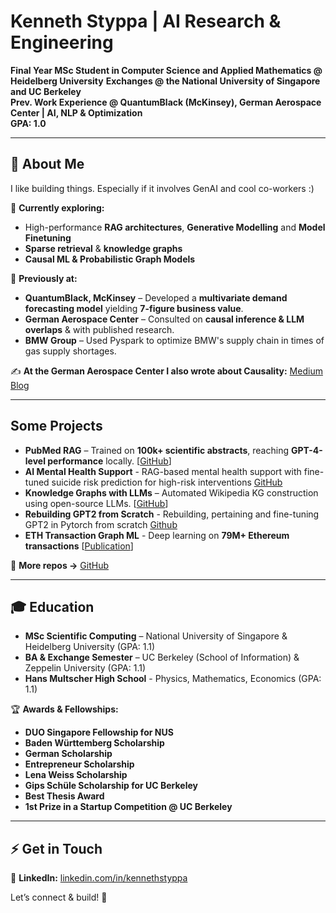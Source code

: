 
# Kenneth Styppa | AI Research & Engineering

**Final Year MSc Student in Computer Science and Applied Mathematics @ Heidelberg University**
**Exchanges @ the National University of Singapore and UC Berkeley**  
**Prev. Work Experience @ QuantumBlack (McKinsey), German Aerospace Center | AI, NLP & Optimization**  
**GPA: 1.0**

---

## 👋 About Me  
I like building things. Especially if it involves GenAI and cool co-workers :) 

📌 **Currently exploring:**  
- High-performance **RAG architectures**, **Generative Modelling** and **Model Finetuning** 
- **Sparse retrieval** & **knowledge graphs**  
- **Causal ML & Probabilistic Graph Models**  

🔬 **Previously at:**  
- **QuantumBlack, McKinsey** – Developed a **multivariate demand forecasting model** yielding **7-figure business value**.   
- **German Aerospace Center** – Consulted on **causal inference & LLM overlaps** & with published research.
- **BMW Group** – Used Pyspark to optimize BMW's supply chain in times of gas supply shortages.

✍️ **At the German Aerospace Center I also wrote about Causality:** [Medium Blog](https://medium.com/causality-in-data-science)  

---

## Some Projects  

- **PubMed RAG** – Trained on **100k+ scientific abstracts**, reaching **GPT-4-level performance** locally. [[GitHub](https://github.com/KennyLoRI/pubMedNLP)]
- **AI Mental Health Support** - RAG-based mental health support with fine-tuned suicide risk prediction for high-risk interventions [GitHub](https://github.com/kennethSty/mentalAI)
- **Knowledge Graphs with LLMs** – Automated Wikipedia KG construction using open-source LLMs. [[GitHub](https://github.com/KennyLoRI/knowledgeGraph)]
- **Rebuilding GPT2 from Scratch** - Rebuilding, pertaining and fine-tuning GPT2 in Pytorch from scratch [Github](https://github.com/kennethSty/Playground)
- **ETH Transaction Graph ML** - Deep learning on **79M+ Ethereum transactions** [[Publication](https://www.sciencedirect.com/science/article/abs/pii/S0957417423003354)]  

🔗 **More repos →** [GitHub](https://github.com/kennethSty)  

---

## 🎓 Education  
- **MSc Scientific Computing** – National University of Singapore & Heidelberg University (GPA: 1.1)  
- **BA & Exchange Semester** – UC Berkeley (School of Information) & Zeppelin University (GPA: 1.1)
- **Hans Multscher High School** - Physics, Mathematics, Economics (GPA: 1.1)

🏆 **Awards & Fellowships:**  
- **DUO Singapore Fellowship for NUS** 
- **Baden Württemberg Scholarship** 
- **German Scholarship** 
- **Entrepreneur Scholarship** 
- **Lena Weiss Scholarship**
- **Gips Schüle Scholarship for UC Berkeley** 
- **Best Thesis Award** 
- **1st Prize in a Startup Competition @ UC Berkeley** 

---

## ⚡ Get in Touch  
💼 **LinkedIn:** [linkedin.com/in/kennethstyppa](https://www.linkedin.com/in/kennethstyppa)  

Let’s connect & build! 🚀
